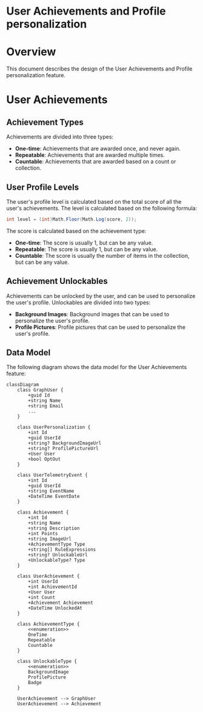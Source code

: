 # User Achievements and Profile personalization

# Overview

This document describes the design of the User Achievements and Profile personalization feature.

# User Achievements

## Achievement Types

Achievements are divided into three types:

- **One-time**: Achievements that are awarded once, and never again.
- **Repeatable**: Achievements that are awarded multiple times.
- **Countable**: Achievements that are awarded based on a count or collection.

## User Profile Levels

The user's profile level is calculated based on the total score of all the user's achievements. The level is calculated based on the following formula:

```csharp
int level = (int)Math.Floor(Math.Log(score, 2));
```

The score is calculated based on the achievement type:

- **One-time**: The score is usually 1, but can be any value.
- **Repeatable**: The score is usually 1, but can be any value.
- **Countable**: The score is usually the number of items in the collection, but can be any value.

## Achievement Unlockables

Achievements can be unlocked by the user, and can be used to personalize the user's profile. Unlockables are divided into two types:

- **Background Images**: Background images that can be used to personalize the user's profile.
- **Profile Pictures**: Profile pictures that can be used to personalize the user's profile.

## Data Model

The following diagram shows the data model for the User Achievements feature:

```mermaid
classDiagram
    class GraphUser {
        +guid Id
        +string Name
        +string Email
        ...
    }

    class UserPersonalization {
        +int Id
        +guid UserId
        +string? BackgroundImageUrl
        +string? ProfilePictureUrl
        +User User
        +bool OptOut
    }

    class UserTelemetryEvent {
        +int Id
        +guid UserId
        +string EventName
        +DateTime EventDate
    }

    class Achievement {
        +int Id
        +string Name
        +string Description
        +int Points
        +string ImageUrl
        +AchievementType Type
        +string[] RuleExpressions
        +string? UnlockableUrl
        +UnlockableType? Type
    }

    class UserAchievement {
        +int UserId
        +int AchievementId
        +User User
        +int Count
        +Achievement Achievement
        +DateTime UnlockedAt
    }

    class AchievementType {
        <<enumeration>>
        OneTime
        Repeatable
        Countable
    }

    class UnlockableType {
        <<enumeration>>
        BackgroundImage
        ProfilePicture
        Badge
    }

    UserAchievement --> GraphUser
    UserAchievement --> Achievement
```
